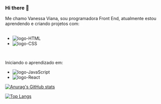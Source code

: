 ### Hi there :pencil:

Me chamo Vanessa Viana, sou programadora Front End, atualmente estou aprendendo e criando projetos com: 
<br>
<br>
- <img src="https://img.shields.io/badge/HTML5-E34F26?style=for-the-badge&logo=html5&logoColor=white" alt="logo-HTML"/>
- <img src="https://img.shields.io/badge/CSS3-1572B6?style=for-the-badge&logo=css3&logoColor=white" alt="logo-CSS"/>
<br>
  
  Iniciando o aprendizado em:

- <img src="https://img.shields.io/badge/Java-ED8B00?style=for-the-badge&logo=openjdk&logoColor=white" alt="logo-JavaScript" />
- <img src="https://img.shields.io/badge/React-20232A?style=for-the-badge&logo=react&logoColor=61DAFB" alt="logo-React" />

 [![Anurag's GitHub stats](https://github-readme-stats.vercel.app/api?username=withouteffect)](https://github.com/anuraghazra/github-readme-stats) 

 

[![Top Langs](https://github-readme-stats.vercel.app/api/top-langs/?username=withouteffect)](https://github.com/anuraghazra/github-readme-stats)
